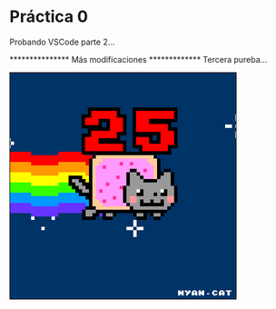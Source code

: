  # Práctica 0

Probando VSCode parte 2...

*************** Más modificaciones *************
Tercera pureba...

![](Ejercicio2-img1.gif)